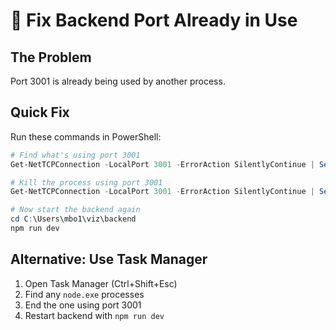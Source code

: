 # 🔧 Fix Backend Port Already in Use

## The Problem
Port 3001 is already being used by another process.

## Quick Fix

Run these commands in PowerShell:

```powershell
# Find what's using port 3001
Get-NetTCPConnection -LocalPort 3001 -ErrorAction SilentlyContinue | Select-Object -ExpandProperty OwningProcess | ForEach-Object { Get-Process -Id $_ }

# Kill the process using port 3001
Get-NetTCPConnection -LocalPort 3001 -ErrorAction SilentlyContinue | Select-Object -ExpandProperty OwningProcess | ForEach-Object { Stop-Process -Id $_ -Force }

# Now start the backend again
cd C:\Users\mbo1\viz\backend
npm run dev
```

## Alternative: Use Task Manager

1. Open Task Manager (Ctrl+Shift+Esc)
2. Find any `node.exe` processes
3. End the one using port 3001
4. Restart backend with `npm run dev`

